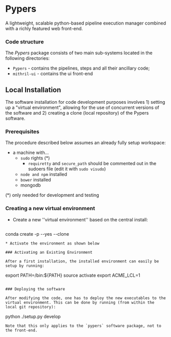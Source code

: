 Pypers
======


A lightweight, scalable python-based pipeline execution manager combined with a richly featured web front-end.

### Code structure

The *Pypers* package consists of two main sub-systems located in the following directories:
* `Pypers` - contains the pipelines, steps and all their ancillary code;
* `mithril-ui` - contains the ui front-end 


## Local Installation

The software installation for code development purposes involves 1) setting up a "virtual environment", allowing for the use of concurrent versions of the software and 2) creating a clone (local repository) of the Pypers software.

### Prerequisites

The procedure described below assumes an already fully setup workspace:
* a machine with...
   * `sudo` rights (*)
      *  `requiretty` and `secure_path` should be commented out in the sudoers file (edit it with `sudo visudo`)
   * `node and npm` installed
   * `bower` installed
   * mongodb 
   
(*) only needed for development and testing

### Creating a new virtual environment

* Create a new ''virtual environment'' based on the central install:
  ```
conda create -p <path to environment> --yes --clone <path to anaconda>
  ```
* Activate the environment as shown below

### Activating an Existing Environment

After a first installation, the installed environment can easily be setup by running: 
```
export PATH=<path to anaconda>/bin:${PATH}
source activate <path to environment>
export ACME_LCL=1
```

### Deploying the software

After modifying the code, one has to deploy the new executables to the virtual environment. This can be done by running (from within the local git repository):
```
python ./setup.py develop
```
Note that this only applies to the `pypers` software package, not to the front-end.
